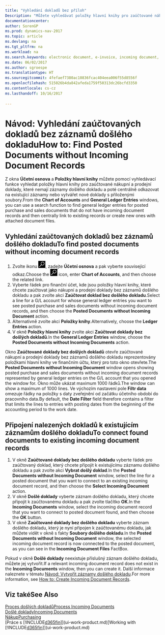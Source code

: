 ```yaml
---
title: "Vyhledání dokladů bez příloh"
Description: "Můžete vyhledávat položky hlavní knihy pro zaúčtované nákupní a prodejní doklady, které nemají došlé elektronické doklady, jako jsou importované faktury."
documentationcenter: 
author: SorenGP
ms.prod: dynamics-nav-2017
ms.topic: article
ms.devlang: na
ms.tgt_pltfrm: na
ms.workload: na
ms.search.keywords: electronic document, e-invoice, incoming document, OCR, ecommerce, document exchange, import invoice
ms.date: 06/02/2017
ms.author: sgroespe
ms.translationtype: HT
ms.sourcegitcommit: 4fefaef7380ac10836fcac404eea006f55d8556f
ms.openlocfilehash: 515026b4da842afeda1759f50313dc26bcfd3350
ms.contentlocale: cs-cz
ms.lasthandoff: 10/16/2017

---
```

# <a name="how-to-find-posted-documents-without-incoming-document-records"></a><span data-ttu-id="b86e0-103">Návod: Vyhledání zaúčtovaných dokladů bez záznamů došlého dokladu</span><span class="sxs-lookup"><span data-stu-id="b86e0-103">How to: Find Posted Documents without Incoming Document Records</span></span>
<span data-ttu-id="b86e0-104">Z okna **Účetní osnova** a **Položky hlavní knihy** můžete pomocí vyhledávací funkce vyhledat položky hlavní knihy pro zaúčtované nákupní a prodejní doklady, které nemají záznamy došlého dokladu a poté centrálně odkazovat na existující záznamy nebo vytvářet nové doklady s přiloženými soubory.</span><span class="sxs-lookup"><span data-stu-id="b86e0-104">From the **Chart of Accounts** and **General Ledger Entries** windows, you can use a search function to find general ledger entries for posted purchase and sales documents that do not have incoming document records and then centrally link to existing records or create new ones with attached document files.</span></span>

## <a name="to-find-posted-documents-without-incoming-document-records"></a><span data-ttu-id="b86e0-105">Vyhledání zaúčtovaných dokladů bez záznamů došlého dokladu</span><span class="sxs-lookup"><span data-stu-id="b86e0-105">To find posted documents without incoming document records</span></span>
1. <span data-ttu-id="b86e0-106">Zvolte ikonu ![Vyhledat stránku nebo sestavu](media/ui-search/search_small.png "Ikona Vyhledat stránku nebo sestavu"), zadejte **Účetní osnova** a pak vyberte související odkaz.</span><span class="sxs-lookup"><span data-stu-id="b86e0-106">Choose the ![Search for Page or Report](media/ui-search/search_small.png "Search for Page or Report icon") icon, enter **Chart of Accounts**, and then choose the related link.</span></span>
2. <span data-ttu-id="b86e0-107">Vyberte řádek pro finanční účet, kde jsou položky hlavní knihy, které chcete zaúčtovat jako nákupní a prodejní doklady bez záznamů došlého dokladu a pak zvolte akci **Zaúčtovat doklad bez došlého dokladu**.</span><span class="sxs-lookup"><span data-stu-id="b86e0-107">Select a line for a G/L account for whose general ledger entries you want to see posted purchase and sales documents without incoming document records, and then choose the **Posted Documents without Incoming Document** action.</span></span>
3. <span data-ttu-id="b86e0-108">Alternativně zvolte akci **Položky knihy**.</span><span class="sxs-lookup"><span data-stu-id="b86e0-108">Alternatively, choose the **Ledger Entries** action.</span></span>
4. <span data-ttu-id="b86e0-109">V okně **Položky hlavní knihy** zvolte akci **Zaúčtovat doklady bez došlých dokladů**.</span><span class="sxs-lookup"><span data-stu-id="b86e0-109">In the **General Ledger Entries** window, choose the **Posted Documents without Incoming Documents** action.</span></span>

<span data-ttu-id="b86e0-110">Okno **Zaúčtované doklady bez došlých dokladů** otevře zaúčtované nákupní a prodejní doklady bez záznamů došlého dokladu reprezentovány položkami hlavní knihy ve finančním účtu, který pro toto okno otevřete.</span><span class="sxs-lookup"><span data-stu-id="b86e0-110">The **Posted Documents without Incoming Document** window opens showing posted purchase and sales documents without incoming document records represented by general ledger entries on the G/L account that you opened the window for.</span></span> <span data-ttu-id="b86e0-111">Okno může ukázat maximum 1000 řádků.</span><span class="sxs-lookup"><span data-stu-id="b86e0-111">The window can show a maximum of 1000 lines.</span></span> <span data-ttu-id="b86e0-112">Ve výchozím nastavení pole **Filtr data** omezuje řádky na položky s daty zveřejnění od začátku účetního období do pracovního data.</span><span class="sxs-lookup"><span data-stu-id="b86e0-112">By default, the **Date Filter** field therefore contains a filter that limits the lines to entries with posting dates from the beginning of the accounting period to the work date.</span></span>

## <a name="to-connect-found-documents-to-existing-incoming-document-records"></a><span data-ttu-id="b86e0-113">Připojení nalezených dokladů k existujícím záznamům došlého dokladu</span><span class="sxs-lookup"><span data-stu-id="b86e0-113">To connect found documents to existing incoming document records</span></span>
1. <span data-ttu-id="b86e0-114">V okně **Zaúčtované doklady bez došlého dokladu** vyberte řádek pro zaúčtovaný doklad, který chcete připojit k existujícímu záznamu došlého dokladu a pak zvolte akci **Vybrat došlý doklad**.</span><span class="sxs-lookup"><span data-stu-id="b86e0-114">In the **Posted Documents without Incoming Document** window, select the line for a posted document that you want to connect to an existing incoming document record, and then choose the **Select Incoming Document** action.</span></span>
2. <span data-ttu-id="b86e0-115">V okně **Došlé doklady** vyberte záznam došlého dokladu, který chcete připojit k zaúčtovanému dokladu a pak zvolte tlačítko **OK**.</span><span class="sxs-lookup"><span data-stu-id="b86e0-115">In the **Incoming Documents** window, select the incoming document record that you want to connect to posted document found, and then choose the **OK** button.</span></span>
3. <span data-ttu-id="b86e0-116">V okně **Zaúčtované doklady bez došlého dokladu** vyberte záznam došlého dokladu, který je nyní připojen k zaúčtovanému dokladu, jak můžete vidět v okně s fakty **Soubory došlého dokladu**.</span><span class="sxs-lookup"><span data-stu-id="b86e0-116">In the **Posted Documents without Incoming Document** window, the selected incoming document record is now connected to the posted document, as you can see in the **Incoming Document Files** FactBox.</span></span>

<span data-ttu-id="b86e0-117">Pokud v okně **Došlé doklady** neexistuje příslušný záznam došlého dokladu, můžete jej vytvořit.</span><span class="sxs-lookup"><span data-stu-id="b86e0-117">If a relevant incoming document record does not exist in the **Incoming Documents** window, then you can create it.</span></span> <span data-ttu-id="b86e0-118">Další informace naleznete v tématu [Návod: Vytvořit záznamy došlého dokladu](across-how-create-income-document-records.md).</span><span class="sxs-lookup"><span data-stu-id="b86e0-118">For more information, see [How to: Create Incoming Document Records](across-how-create-income-document-records.md).</span></span>

## <a name="see-also"></a><span data-ttu-id="b86e0-119">Viz také</span><span class="sxs-lookup"><span data-stu-id="b86e0-119">See Also</span></span>
[<span data-ttu-id="b86e0-120">Proces došlých dokladů</span><span class="sxs-lookup"><span data-stu-id="b86e0-120">Process Incoming Documents</span></span>](across-process-income-documents.md)  
[<span data-ttu-id="b86e0-121">Došlé doklady</span><span class="sxs-lookup"><span data-stu-id="b86e0-121">Incoming Documents</span></span>](across-income-documents.md)  
[<span data-ttu-id="b86e0-122">Nákup</span><span class="sxs-lookup"><span data-stu-id="b86e0-122">Purchasing</span></span>](purchasing-manage-purchasing.md)  
<span data-ttu-id="b86e0-123">[Práce s [!INCLUDE[d365fin](includes/d365fin_md.md)]](ui-work-product.md)</span><span class="sxs-lookup"><span data-stu-id="b86e0-123">[Working with [!INCLUDE[d365fin](includes/d365fin_md.md)]](ui-work-product.md)</span></span>

